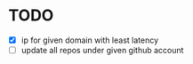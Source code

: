 # TODO

- [x] ip for given domain with least latency
- [ ] update all repos under given github account
